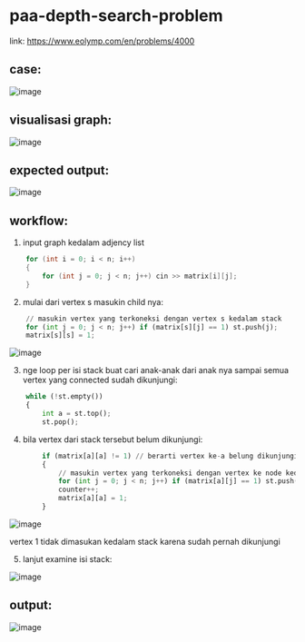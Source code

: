# paa-depth-search-problem
link: https://www.eolymp.com/en/problems/4000

## case:
![image](https://user-images.githubusercontent.com/74979139/170638511-e135b2c9-ad47-46a6-a444-4eb62c36fb0e.png)

## visualisasi graph:
![image](https://user-images.githubusercontent.com/74979139/170638574-cff9b0b0-5e7e-46dd-9cd3-4e87479b2e99.png)

## expected output:
![image](https://user-images.githubusercontent.com/74979139/170638612-3867e2c7-cde2-4e4e-8b53-18fee4e285c9.png)

## workflow:
1. input graph kedalam adjency list
```cpp
	for (int i = 0; i < n; i++)
	{
		for (int j = 0; j < n; j++) cin >> matrix[i][j];
	}
```

2. mulai dari vertex s masukin child nya:
```py
    // masukin vertex yang terkoneksi dengan vertex s kedalam stack
	for (int j = 0; j < n; j++) if (matrix[s][j] == 1) st.push(j);
	matrix[s][s] = 1;
```
![image](https://user-images.githubusercontent.com/74979139/170640203-588dc0ce-e39f-417e-bb8f-0640c02c5c99.png)

3. nge loop per isi stack buat cari anak-anak dari anak nya sampai semua vertex yang connected sudah dikunjungi:
```py
	while (!st.empty())
	{
		int a = st.top();
        st.pop();
```

4. bila vertex dari stack tersebut belum dikunjungi:
```py
		if (matrix[a][a] != 1) // berarti vertex ke-a belung dikunjungi
		{
            // masukin vertex yang terkoneksi dengan vertex ke node kedalam stack
			for (int j = 0; j < n; j++) if (matrix[a][j] == 1) st.push(j);
			counter++;
			matrix[a][a] = 1;
		}
```
![image](https://user-images.githubusercontent.com/74979139/170640368-4c0a76c4-cafd-4f8d-bec7-5ad39a2e1d98.png)

vertex 1 tidak dimasukan kedalam stack karena sudah pernah dikunjungi

5. lanjut examine isi stack:

![image](https://user-images.githubusercontent.com/74979139/170640608-a5fbeb8f-82c3-4fb1-8742-83f724fc6867.png)


## output:
![image](https://user-images.githubusercontent.com/74979139/170640753-43763a03-d81f-4eba-bb40-1c63f935ad64.png)
